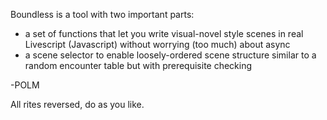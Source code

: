 Boundless is a tool with two important parts:

- a set of functions that let you write visual-novel style scenes in real Livescript (Javascript) without worrying (too much) about async
- a scene selector to enable loosely-ordered scene structure similar to a random encounter table but with prerequisite checking

-POLM

All rites reversed, do as you like. 
